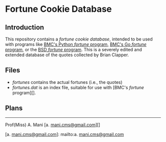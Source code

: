 Fortune Cookie Database
=======================

## Introduction

This repository contains a *fortune cookie database*, intended to be used
with programs like [BMC's Python *fortune* program][],
[BMC's Go *fortune* program][], or the [BSD *fortune* program][].
This is a severely edited and extended database of the quotes collected by Brian Clapper.

## Files

* *fortunes* contains the actual fortunes (i.e., the quotes)
* *fortunes.dat* is an index file, suitable for use with 
  [BMC's *fortune* program][].

## Plans


---

Prof(Miss) A. Mani [a. mani.cms@gmail.com][]

[BMC's Python *fortune* program]: http://bmc.github.com/fortune/
[BMC's Go *fortune* program]: https://github.com/bmc/fortune-go/
[BSD *fortune* program]: http://en.wikipedia.org/wiki/Fortune_(Unix)
[a. mani.cms@gmail.com]: mailto:a. mani.cms@gmail.com
